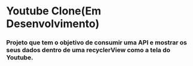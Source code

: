 # Youtube Clone(Em Desenvolvimento)

###  Projeto que tem o objetivo de consumir uma API e mostrar os seus dados dentro de uma recyclerView como a tela do Youtube.






